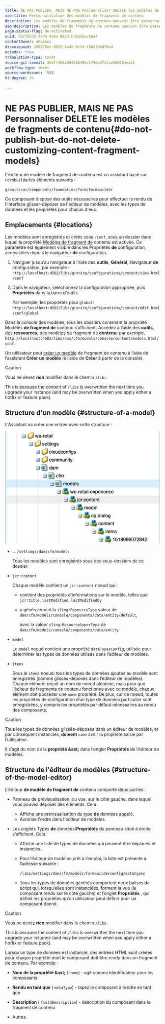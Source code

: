 ```yaml
---
title: NE PAS PUBLIER, MAIS NE PAS Personnaliser DELETE les modèles de fragments de contenu
seo-title: Personnalisation des modèles de fragments de contenu
description: Les modèles de fragments de contenu peuvent être personnalisés et étendus.
seo-description: Les modèles de fragments de contenu peuvent être personnalisés et étendus.
page-status-flag: de-activated
uuid: 5bcfb5d8-37d4-4a0e-882d-bc8a1bac6ba7
contentOwner: aheimoz
discoiquuid: 208225ee-9052-4a45-9cfd-f8d27d4d70ed
noindex: true
translation-type: tm+mt
source-git-commit: 3bdff366a0d455b405c1f9de371ced98d25ae2e2
workflow-type: tm+mt
source-wordcount: '598'
ht-degree: 3%

---
```



# NE PAS PUBLIER, MAIS NE PAS Personnaliser DELETE les modèles de fragments de contenu{#do-not-publish-but-do-not-delete-customizing-content-fragment-models}

L’éditeur de modèle de fragment de contenu est un assistant basé sur `Formbuilder`les éléments suivants :

`granite/ui/components/foundation/form/formbuilder`

Ce composant dispose des outils nécessaires pour effectuer le rendu de l&#39;interface glisser-déposer de l&#39;éditeur de modèles, avec les types de données et les propriétés pour chacun d&#39;eux.

## Emplacements {#locations}

Les modèles sont enregistrés et créés sous `/conf`, sous un dossier dans lequel la propriété [Modèles de fragment de](/help/assets/content-fragments-models.md#enable-content-fragment-models) contenu est activée. Ce paramètre est également visible dans les Propriétés **de** configuration, accessibles depuis le navigateur **de** configuration.

1. Naviguer jusqu’au navigateur à l’aide des **outils**, **Général**, Navigateur **de** configuration, par exemple : 
`http://localhost:4502/libs/granite/configurations/content/view.html/conf`

1. Dans le navigateur, sélectionnez la configuration appropriée, puis **Propriétés** dans la barre d’outils.

   Par exemple, les propriétés pour `global`: `http://localhost:4502/libs/granite/configurations/content/edit.html/conf/global`

Dans la console des modèles, tous les dossiers contenant la propriété Modèles **de fragment de** contenu s’affichent. Accédez à l’aide des **outils**, des **ressources**, des modèles de fragment de **contenu**; par exemple, `http://localhost:4502/libs/dam/cfm/models/console/content/models.html/conf`.

Un utilisateur peut [créer un modèle](/help/assets/content-fragments-models.md#creating-a-content-fragment-model) de fragment de contenu à l’aide de l’assistant **Créer un modèle** (à l’aide de **Créer** à partir de la console).

>[!CAUTION]
>
>Vous ne devez ***rien*** modifier dans le chemin `/libs`.
>
>This is because the content of `/libs` is overwritten the next time you upgrade your instance (and may be overwritten when you apply either a hotfix or feature pack).

## Structure d&#39;un modèle {#structure-of-a-model}

L&#39;Assistant va créer une entrée avec cette structure :

![cf-54](assets/cf-54.png)

* `../settings/dam/cfm/models`

   Tous les modèles sont enregistrés sous des sous-dossiers de ce dossier.

* `jcr:content`

   Chaque modèle contient un `jcr:content` noeud qui :

   * contient des propriétés d’informations sur le modèle, telles que `jcr:title`, `lastModified`, `lastModifiedBy`
   * a généralement la `sling:ResourceType` valeur de `dam/cfm/models/console/components/data/entity/default`,

      avec la valeur `sling:ResourceSuperType` de `dam/cfm/models/console/components/data/entity`

* `model`

   Le `model` noeud contient une propriété `dataTypesConfig`, utilisée pour déterminer les types de données utilisés dans l’éditeur de modèles.

* `items`

   Sous le `items` noeud, tous les types de données ajoutés au modèle sont enregistrés (comme glissés-déposés dans l’éditeur de modèles). Chaque élément reçoit un nom de noeud aléatoire, mais pour que l’éditeur de fragments de contenu fonctionne avec ce modèle, chaque élément doit posséder une `name` propriété. De plus, sur ce noeud, toutes les propriétés de configuration d’un type de données particulier sont enregistrées, y compris les propriétés par défaut nécessaires au rendu des composants.

>[!CAUTION]
>
>Tous les types de données glissés-déposés dans un éditeur de modèles, et par conséquent instanciés, **doivent** `name` avoir la propriété saisie par l’utilisateur.
>
>Il s’agit du nom de la **propriété &amp;ast;** dans l’onglet **Propriétés** de l’éditeur de modèles.

## Structure de l&#39;éditeur de modèles {#structure-of-the-model-editor}

L’éditeur **de modèle de fragment de** contenu comporte deux parties :

* Panneau de prévisualisation, ou vue, sur le côté gauche, dans lequel vous pouvez déposer des éléments. Cela :

   * Affiche une prévisualisation du type **de** données appelé.
   * Autorise l&#39;ordre dans l&#39;éditeur de modèles.

* Les onglets Types **de** données/**Propriétés** du panneau situé à droite s’affichent. Cela :

   * Affiche une liste de types de données qui peuvent être déplacés et instanciés.
   * Pour l’éditeur de modèles prêt à l’emploi, la liste est présente à l’adresse suivante :

      `/libs/settings/dam/cfm/models/formbuilderconfig/datatypes`

      <!-- Please uncomment when file is used
      This node contains all the data types currently supported in the model editor. For more information on how to configure the data types, see [Customizing Data Types for Content Fragment Models](/help/sites-developing/customizing-content-fragment-model-data-types.md).
      -->

   * Tous les types de données générés comportent deux balises de script qui, lorsqu’elles sont instanciées, forment la vue (le composant rendu sur le côté gauche) et l’onglet **Propriétés** , qui définit les propriétés qu’un utilisateur peut définir pour un composant donné.

>[!CAUTION]
>
>Vous ne devez ***rien*** modifier dans le chemin `/libs`.
>
>This is because the content of `/libs` is overwritten the next time you upgrade your instance (and may be overwritten when you apply either a hotfix or feature pack).

<!-- Please uncomment when files are used
The properties on the right side define a form that is submitted directly into JCR under `/conf`; see the path in the example [Structure of a Model](/help/sites-developing/customizing-content-fragment-models.md#structure-of-a-model).
-->

Lorsqu’un type de données est instancié, des entrées HTML sont créées pour chaque propriété dont le composant doit être rendu dans un fragment de contenu. Par exemple :

* **Nom de la propriété &amp;ast;** ( `name`) - agit comme identificateur pour les composants

* **Rendu en tant que** ( `metaType`) - tapez le composant à rendre en tant que

* **Description** ( `fieldDescription`) - description du composant dans le fragment de contenu

* Autres.

